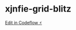 # xjnfie-grid-blitz

[Edit in Codeflow ⚡️](https://stackblitz.com/~/github.com/harshvrdhnx/xjnfie-grid-blitz)